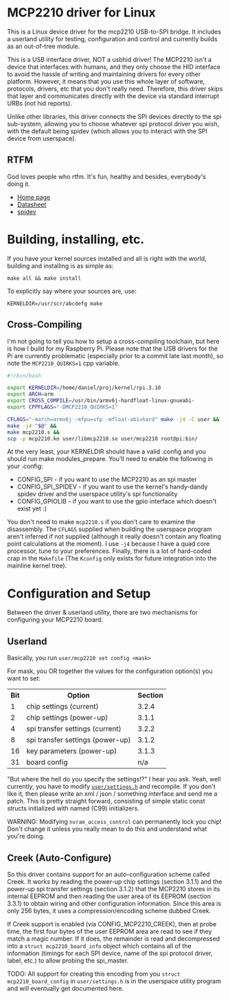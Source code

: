 MCP2210 driver for Linux
========================

This is a Linux device driver for the mcp2210 USB-to-SPI bridge.  It includes a userland utility for testing, configuration and control and currently builds as an out-of-tree module.

This is a USB interface driver, NOT a usbhid driver!  The MCP2210 isn't a device that interfaces with humans, and they only choose the HID interface to avoid the hassle of writing and maintaining drivers for every other platform. However, it means that you use this whole layer of software, protocols, drivers, etc that you don't really need.  Therefore, this driver skips that layer and communicates directly with the device via standard interrupt URBs (not hid reports).

Unlike other libraries, this driver connects the SPI devices directly to the spi sub-system, allowing you to choose whatever spi protocol driver you wish, with the default being spidev (which allows you to interact with the SPI device from userspace).

RTFM
----
God loves people who rtfm. It's fun, healthy and besides, everybody's doing it.

* [Home page](http://www.microchip.com/wwwproducts/Devices.aspx?dDocName=en556614)
* [Datasheet](http://ww1.microchip.com/downloads/en/DeviceDoc/22288A.pdf)
* [spidev](https://www.kernel.org/doc/Documentation/spi/spidev)


Building, installing, etc.
==========================

If you have your kernel sources installed and all is right with the world, building and installing is as simple as:

```
make all && make install
```

To explicitly say where your sources are, use:

```
KERNELDIR=/usr/scr/abcdefg make
```

Cross-Compiling
---------------

I'm not going to tell you how to setup a cross-compiling toolchain, but here is how I build for my Raspberry Pi.  Please note that the USB drivers for the Pi are currently problematic (especially prior to a commit late last month), so note the `MCP2210_QUIRKS=1` cpp variable.

```bash
#!/bin/bash

export KERNELDIR=/home/daniel/proj/kernel/rpi.3.10
export ARCH=arm
export CROSS_COMPILE=/usr/bin/armv6j-hardfloat-linux-gnueabi-
export CPPFLAGS="-DMCP2210_QUIRKS=1"

CFLAGS="-march=armv6j -mfpu=vfp -mfloat-abi=hard" make -j4 -C user &&
make -j4 "$@" &&
make mcp2210.s &&
scp -p mcp2210.ko user/libmcp2210.so user/mcp2210 root@pi:bin/
```

At the very least, your KERNELDIR should have a valid .config and you should run make modules_prepare.  You'll need to enable the following in your .config:

* CONFIG_SPI - if you want to use the MCP2210 as an spi master
* CONFIG_SPI_SPIDEV - if you want to use the kernel's handy-dandy spidev driver and the userspace utility's spi functionality
* CONFIG_GPIOLIB - if you want to use the gpio interface which doesn't exist yet :)

You don't need to make `mcp2210.s` if you don't care to examine the disassembly. The `CFLAGS` supplied when building the userspace program aren't inferred if not supplied (although it really doesn't contain any floating point calculations at the moment).  I use `-j4` because I have a quad core processor, tune to your preferences.  Finally, there is a lot of hard-coded crap in the `Makefile` (The `Kconfig` only exists for future integration into the mainline kernel tree).

Configuration and Setup
=======================

Between the driver & userland utility, there are two mechanisms for configuring your MCP2210 board.

Userland
--------
Basically, you run `user/mcp2210 set config <mask>`

For mask, you OR together the values for the configuration option(s) you want to set:

<table>
<tr><th>Bit</th><th>Option</th><th>Section</th></tr>
<tr><td>1</td><td>chip settings (current)</td><td>3.2.4</td></tr>
<tr><td>2</td><td>chip settings (power-up)</td><td>3.1.1</td></tr>
<tr><td>4</td><td>spi transfer settings (current)</td><td>3.2.2</td></tr>
<tr><td>8</td><td>spi transfer settings (power-up)</td><td>3.1.2</td></tr>
<tr><td>16</td><td>key parameters (power-up)</td><td>3.1.3</td></tr>
<tr><td>31</td><td>board config</td><td>n/a</td></tr>
</table>

"But where the hell do you specify the settings!?" I hear you ask.  Yeah, well currently, you have to modify [`user/settings.h`](blob/master/user/mcp2210-user.c) and recompile.  If you don't like it, then please write an xml / json / something interface and send me a patch.  This is pretty straight forward, consisting of simple static const structs initialized with named (C99) initializers.

WARNING: Modifying `nvram_access_control` can permanently lock you chip!  Don't change it unless you really mean to do this and understand what you're doing.

Creek (Auto-Configure)
----------------------

So this driver contains support for an auto-configuration scheme called Creek. It works by reading the power-up chip settings (section 3.1.1) and the power-up spi transfer settings (section 3.1.2) that the MCP2210 stores in its internal EEPROM and then reading the user area of its EEPROM (section 3.3.1) to obtain wiring and other configuration information.  Since this area is only 256 bytes, it uses a compression/encoding scheme dubbed Creek.

If Creek support is enabled (via CONFIG_MCP2210_CREEK), then at probe time, the first four bytes of the user EEPROM area are read to see if they match a magic number.  If it does, the remainder is read and decompressed into a `struct mcp2210_board_info` object which contains all of the information (timings for each SPI device, name of the spi protocol driver, label, etc.) to allow probing the spi_master.

TODO: All support for creating this encoding from you `struct mcp2210_board_config` in `user/settings.h` is in the userspace utility program and will eventually get documented here.

